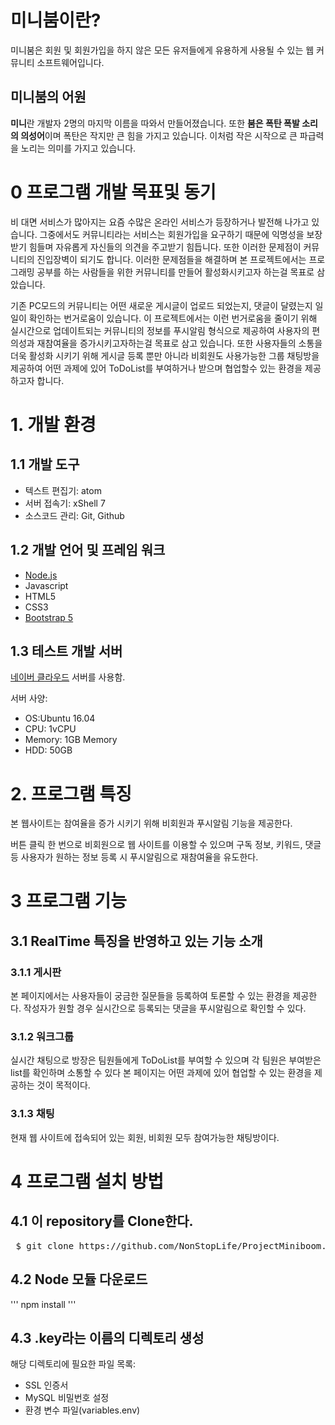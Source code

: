 # 미니붐이란?
미니붐은 회원 및 회원가입을 하지 않은 모든 유저들에게 유용하게 사용될 수 있는 웹 커뮤니티 소프트웨어입니다.

## 미니붐의 어원
**미니**란 개발자 2명의 마지막 이름을 따와서 만들어졌습니다. 또한 **붐은 폭탄 폭발 소리의 의성어**이며 폭탄은 작지만 큰 힘을 가지고 있습니다.
이처럼 작은 시작으로 큰 파급력을 노리는 의미를 가지고 있습니다.

# 0 프로그램 개발 목표및 동기
비 대면 서비스가 많아지는 요즘 수많은 온라인 서비스가 등장하거나 발전해 나가고 있습니다. 그중에서도 커뮤니티라는 서비스는 회원가입을 요구하기 때문에 익명성을 보장받기 힘들며 자유롭게 자신들의 의견을 주고받기 힘듭니다. 또한 이러한 문제점이 커뮤니티의 진입장벽이 되기도 합니다. 이러한 문제점들을 해결하며 본 프로젝트에서는 프로그래밍 공부를 하는 사람들을 위한 커뮤니티를 만들어 활성화시키고자 하는걸 목표로 삼았습니다.


기존 PC모드의 커뮤니티는 어떤 새로운 게시글이 업로드 되었는지, 댓글이 달렸는지 일일이 확인하는 번거로움이 있습니다. 이 프로젝트에서는 이런 번거로움을 줄이기 위해 실시간으로 업데이트되는 커뮤니티의 정보를 푸시알림 형식으로 제공하여 사용자의 편의성과 재참여율을 증가시키고자하는걸 목표로 삼고 있습니다. 또한 사용자들의 소통을 더욱 활성화 시키기 위해 게시글 등록 뿐만 아니라 비회원도 사용가능한 그룹 채팅방을 제공하여 어떤 과제에 있어 ToDoList를 부여하거나 받으며 협업할수 있는 환경을 제공하고자 합니다.

# 1. 개발 환경
## 1.1 개발 도구
* 텍스트 편집기: atom
* 서버 접속기: xShell 7
* 소스코드 관리: Git, Github

## 1.2 개발 언어 및 프레임 워크
* [Node.js](https://nodejs.org/)
* Javascript
* HTML5
* CSS3
* [Bootstrap 5](https://getbootstrap.com/)

## 1.3 테스트 개발 서버
[네이버 클라우드](https://www.ncloud.com/) 서버를 사용함.

서버 사양:

* OS:Ubuntu 16.04
* CPU: 1vCPU
* Memory: 1GB Memory
* HDD: 50GB

# 2. 프로그램 특징
본 웹사이트는 참여율을 증가 시키기 위해 비회원과 푸시알림 기능을 제공한다.


버튼 클릭 한 번으로 비회원으로 웹 사이트를 이용할 수 있으며 구독 정보, 키워드, 댓글 등 사용자가 원하는 정보 등록 시 푸시알림으로 재참여율을 유도한다.

# 3 프로그램 기능
## 3.1 RealTime 특징을 반영하고 있는 기능 소개

### 3.1.1 게시판
본 페이지에서는 사용자들이 궁금한 질문들을 등록하여 토론할 수 있는 환경을 제공한다.
작성자가 원할 경우 실시간으로 등록되는 댓글을 푸시알림으로 확인할 수 있다.

### 3.1.2 워크그룹
실시간 채팅으로 방장은 팀원들에게 ToDoList를 부여할 수 있으며 각 팀원은 부여받은 list를 확인하며 소통할 수 있다
본 페이지는 어떤 과제에 있어 협업할 수 있는 환경을 제공하는 것이 목적이다.

### 3.1.3 채팅
현재 웹 사이트에 접속되어 있는 회원, 비회원 모두 참여가능한 채팅방이다.

# 4 프로그램 설치 방법
## 4.1 이 repository를 Clone한다.
<pre>
 $ git clone https://github.com/NonStopLife/ProjectMiniboom.git
</pre>
## 4.2 Node 모듈 다운로드
'''
npm install
'''
## 4.3 .key라는 이름의 디렉토리 생성
해당 디렉토리에 필요한 파일 목록:

* SSL 인증서
* MySQL 비밀번호 설정
* 환경 변수 파일(variables.env)
